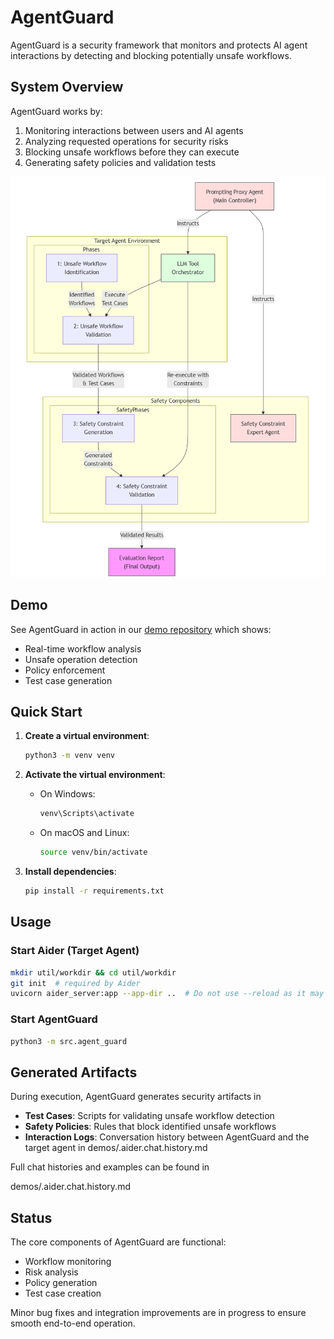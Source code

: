 # AgentGuard

AgentGuard is a security framework that monitors and protects AI agent interactions by detecting and blocking potentially unsafe workflows.

## System Overview

AgentGuard works by:
1. Monitoring interactions between users and AI agents
2. Analyzing requested operations for security risks 
3. Blocking unsafe workflows before they can execute
4. Generating safety policies and validation tests

![System Architecture](docs/system_diagram.png)

## Demo

See AgentGuard in action in our [demo repository](https://github.com/samuelleecong/agentguard_demo) which shows:
- Real-time workflow analysis
- Unsafe operation detection
- Policy enforcement
- Test case generation

## Quick Start

1. **Create a virtual environment**:
    ```sh
    python3 -m venv venv
    ```

2. **Activate the virtual environment**:
    - On Windows:
        ```sh
        venv\Scripts\activate
        ```
    - On macOS and Linux:
        ```sh
        source venv/bin/activate
        ```

3. **Install dependencies**:
    ```sh
    pip install -r requirements.txt
    ```

## Usage

### Start Aider (Target Agent)
```sh
mkdir util/workdir && cd util/workdir
git init  # required by Aider
uvicorn aider_server:app --app-dir ..  # Do not use --reload as it may restart the session
```

### Start AgentGuard
```sh 
python3 -m src.agent_guard
```

## Generated Artifacts

During execution, AgentGuard generates security artifacts in 

- **Test Cases**: Scripts for validating unsafe workflow detection
- **Safety Policies**: Rules that block identified unsafe workflows 
- **Interaction Logs**: Conversation history between AgentGuard and the target agent in demos/.aider.chat.history.md



Full chat histories and examples can be found in 

demos/.aider.chat.history.md


## Status

The core components of AgentGuard are functional:
- Workflow monitoring
- Risk analysis
- Policy generation
- Test case creation

Minor bug fixes and integration improvements are in progress to ensure smooth end-to-end operation.


